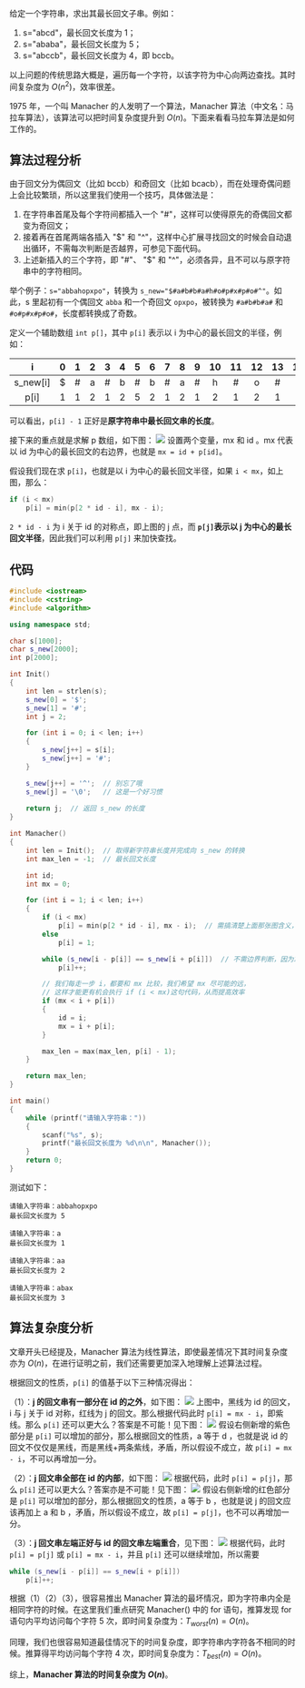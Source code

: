 给定一个字符串，求出其最长回文子串。例如：

1. s="abcd"，最长回文长度为 1；
2. s="ababa"，最长回文长度为 5；
3. s="abccb"，最长回文长度为 4，即 bccb。

以上问题的传统思路大概是，遍历每一个字符，以该字符为中心向两边查找。其时间复杂度为 $O(n^2)$，效率很差。

1975 年，一个叫 Manacher 的人发明了一个算法，Manacher 算法（中文名：马拉车算法），该算法可以把时间复杂度提升到 $O(n)$。下面来看看马拉车算法是如何工作的。

## 算法过程分析

由于回文分为偶回文（比如 bccb）和奇回文（比如 bcacb），而在处理奇偶问题上会比较繁琐，所以这里我们使用一个技巧，具体做法是：

1. 在字符串首尾及每个字符间都插入一个 "#"，这样可以使得原先的奇偶回文都变为奇回文；
2. 接着再在首尾两端各插入 "$" 和 "^"，这样中心扩展寻找回文的时候会自动退出循环，不需每次判断是否越界，可参见下面代码。
3. 上述新插入的三个字符，即 "#"、 "$" 和 "^"，必须各异，且不可以与原字符串中的字符相同。

举个例子：`s="abbahopxpo"`，转换为 `s_new="$#a#b#b#a#h#o#p#x#p#o#^"`。如此，s 里起初有一个偶回文 `abba` 和一个奇回文 `opxpo`，被转换为 `#a#b#b#a#` 和 `#o#p#x#p#o#`，长度都转换成了奇数。

定义一个辅助数组 `int p[]`，其中 `p[i]` 表示以 i 为中心的最长回文的半径，例如：

|    i     |  0   |  1   |  2   |  3   |  4   |  5   |  6   |  7   |  8   |  9   |  10  |  11  |  12  |  13  |  14  |  15  |  16  |  17  |  18  | 19  | 20  | 21  |22  |
| :------: | :--: | :--: | :--: | :--: | :--: | :--: | :--: | :--: | :--: | :--: | :--: | :--: | :--: | :--: | :--: | :--: | :--: | :--: | :--: | :--: | :--: | :--: |:--: |
| s_new[i] |  $   |  #   |  a   |  #   |  b   |  #   |  b   |  #   |  a   |  #   |  h   |  #   |  o   |  #   |  p   |  #   |  x   |  #   |  p   | #   |  o   | #   |^   |
|   p[i]   |  1   |  1   |  2   |  1   |  2   |  5   |  2   |  1   |  2   |  1   |  2   |  1   |  2   |  1   |  2   |  1   |  6  |  1   |  2   | 1   |  2   |  1   | 1   |

可以看出，`p[i] - 1` 正好是**原字符串中最长回文串的长度**。

接下来的重点就是求解 p 数组，如下图：
![](https://resource.ethsonliu.com/image/20180403_02.png)
设置两个变量，mx 和 id 。mx 代表以 id 为中心的最长回文的右边界，也就是 `mx = id + p[id]`。

假设我们现在求 `p[i]`，也就是以 i 为中心的最长回文半径，如果 `i < mx`，如上图，那么：

```c++
if (i < mx)  
    p[i] = min(p[2 * id - i], mx - i);
```
`2 * id - i` 为 i 关于 id 的对称点，即上图的 j 点，而 **`p[j]`表示以 j 为中心的最长回文半径**，因此我们可以利用 `p[j]` 来加快查找。

## 代码

```c++
#include <iostream>  
#include <cstring>
#include <algorithm>  

using namespace std;

char s[1000];
char s_new[2000];
int p[2000];

int Init()
{
	int len = strlen(s);
	s_new[0] = '$';
	s_new[1] = '#';
	int j = 2;

	for (int i = 0; i < len; i++)
	{
		s_new[j++] = s[i];
		s_new[j++] = '#';
	}

	s_new[j++] = '^';  // 别忘了哦
    s_new[j] = '\0';   // 这是一个好习惯
	
	return j;  // 返回 s_new 的长度
}

int Manacher()
{
	int len = Init();  // 取得新字符串长度并完成向 s_new 的转换
	int max_len = -1;  // 最长回文长度

	int id;
	int mx = 0;

	for (int i = 1; i < len; i++)
	{
		if (i < mx)
			p[i] = min(p[2 * id - i], mx - i);  // 需搞清楚上面那张图含义，mx 和 2*id-i 的含义
		else
			p[i] = 1;

		while (s_new[i - p[i]] == s_new[i + p[i]])  // 不需边界判断，因为左有 $，右有 ^
			p[i]++;

		// 我们每走一步 i，都要和 mx 比较，我们希望 mx 尽可能的远，
        // 这样才能更有机会执行 if (i < mx)这句代码，从而提高效率
		if (mx < i + p[i])
		{
			id = i;
			mx = i + p[i];
		}

		max_len = max(max_len, p[i] - 1);
	}

	return max_len;
}

int main()
{
	while (printf("请输入字符串："))
	{
		scanf("%s", s);
		printf("最长回文长度为 %d\n\n", Manacher());
	}
	return 0;
}
```

测试如下：

```plaintext
请输入字符串：abbahopxpo
最长回文长度为 5

请输入字符串：a
最长回文长度为 1

请输入字符串：aa
最长回文长度为 2

请输入字符串：abax
最长回文长度为 3
```

## 算法复杂度分析

文章开头已经提及，Manacher 算法为线性算法，即使最差情况下其时间复杂度亦为 $O(n)$，在进行证明之前，我们还需要更加深入地理解上述算法过程。

根据回文的性质，`p[i]` 的值基于以下三种情况得出：

（1）：**j 的回文串有一部分在 id 的之外**，如下图：
![](https://resource.ethsonliu.com/image/20180403_03.png)
上图中，黑线为 id 的回文，i 与 j 关于 id 对称，红线为 j 的回文。那么根据代码此时 `p[i] = mx - i`，即紫线。那么 `p[i]` 还可以更大么？答案是不可能！见下图：
![](https://resource.ethsonliu.com/image/20180403_04.png)
假设右侧新增的紫色部分是 `p[i]` 可以增加的部分，那么根据回文的性质，a 等于 d ，也就是说 id 的回文不仅仅是黑线，而是黑线+两条紫线，矛盾，所以假设不成立，故 `p[i] = mx - i`，不可以再增加一分。

（2）：**j 回文串全部在 id 的内部**，如下图：
![](https://resource.ethsonliu.com/image/20180403_05.png)
根据代码，此时 `p[i] = p[j]`，那么 `p[i]` 还可以更大么？答案亦是不可能！见下图：
![](https://resource.ethsonliu.com/image/20180403_06.png)
假设右侧新增的红色部分是 `p[i]` 可以增加的部分，那么根据回文的性质，a 等于 b ，也就是说 j 的回文应该再加上 a 和 b ，矛盾，所以假设不成立，故 `p[i] = p[j]`，也不可以再增加一分。

（3）：**j 回文串左端正好与 id 的回文串左端重合**，见下图：
![](https://resource.ethsonliu.com/image/20180403_07.png)
根据代码，此时 `p[i] = p[j]` 或 `p[i] = mx - i`，并且 `p[i]` 还可以继续增加，所以需要

```c++
while (s_new[i - p[i]] == s_new[i + p[i]]) 
    p[i]++;
```
根据（1）（2）（3），很容易推出 Manacher 算法的最坏情况，即为字符串内全是相同字符的时候。在这里我们重点研究 Manacher() 中的 for 语句，推算发现 for 语句内平均访问每个字符 5 次，即时间复杂度为：$T_{worst}(n)=O(n)$。

同理，我们也很容易知道最佳情况下的时间复杂度，即字符串内字符各不相同的时候。推算得平均访问每个字符 4 次，即时间复杂度为：$T_{best}(n)=O(n)$。

综上，**Manacher 算法的时间复杂度为 $O(n)$**。
